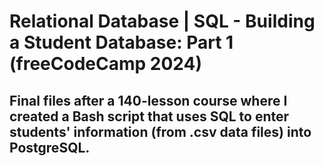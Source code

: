 # Relational Database | SQL - Building a Student Database: Part 1 (freeCodeCamp 2024)
## Final files after a 140-lesson course where I created a Bash script that uses SQL to enter students' information (from .csv data files) into PostgreSQL.
